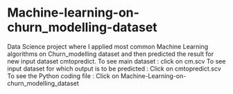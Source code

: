 # Machine-learning-on-churn_modelling-dataset
Data Science project where I applied most common Machine Learning algorithms on Churn_modelling dataset and then predicted the result for new input dataset cmtopredict.
To see main dataset : click on cm.scv
To see input dataset for which output is to be predicted : Click on cmtopredict.scv
To see the Python coding file : Click on Machine-Learning-on-churn_modelling_dataset
